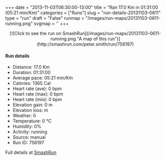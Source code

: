 +++
date = "2013-11-03T06:30:00-13:00"
title = "Ran 17.0 Km in 01:31:00 (05:21 min/Km)"
categories = ["Runs"]
slug = "run-details-20131103-0611"
type = "run"
draft = "False"
runmap = "/images/run-maps/20131103-0611-running.png"
svgmap = '<polyline points="">'
+++



<!--more-->

<center>
[![Click to see the run on SmashRun](/images/run-maps/20131103-0611-running.png "A map of this run")](http://smashrun.com/peter.smith/run/756197)
</center>

#### Run details

* Distance: 17.0 Km
* Duration: 01:31:00
* Average pace: 05:21 min/Km
* Calories: 1365 Cal
* Heart rate (ave): 0 bpm
* Heart rate (max): 0 bpm
* Heart rate (min): 0 bpm
* Elevation gain: 0 m
* Elevation loss:  m
* Weather: 0
* Temperature: 0 &deg;C
* Humidity: 0%
* Activity: running
* Source: manual
* Run ID: 756197

Full details at [SmashRun](http://smashrun.com/peter.smith/run/756197)